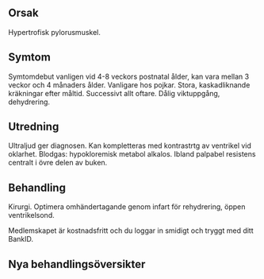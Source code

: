 ## Orsak

Hypertrofisk pylorusmuskel.

## Symtom

Symtomdebut vanligen vid 4­-8 veckors postnatal ålder, kan vara mellan 3 veckor och 4 månaders ålder. Vanligare hos pojkar. Stora, kaskadliknande kräkningar efter måltid. Successivt allt oftare. Dålig viktuppgång, dehydrering.

## Utredning

Ultraljud ger diagnosen. Kan kompletteras med kontrastrtg av ventrikel vid oklarhet. Blodgas: hypokloremisk metabol alkalos. Ibland palpabel resistens centralt i övre delen av buken.

## Behandling

Kirurgi. Optimera omhändertagande genom infart för rehydrering, öppen ventrikelsond.


Medlemskapet är kostnadsfritt och du loggar in smidigt och tryggt med ditt BankID.

## Nya behandlingsöversikter

